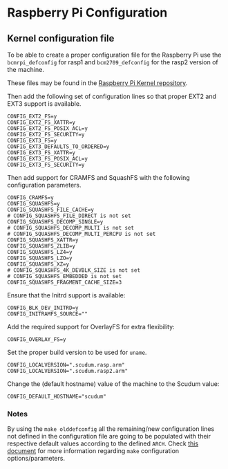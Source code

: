 # Raspberry Pi Configuration

## Kernel configuration file

To be able to create a proper configuration file for the Raspberry Pi use the `bcmrpi_defconfig` for rasp1 and
`bcm2709_defconfig` for the rasp2 version of the machine.

These files may be found in the [Raspberry Pi Kernel repository](https://github.com/raspberrypi/linux/tree/rpi-4.1.y/arch/arm/configs).

Then add the following set of configuration lines so that proper EXT2 and EXT3 support is available.

```
CONFIG_EXT2_FS=y
CONFIG_EXT2_FS_XATTR=y
CONFIG_EXT2_FS_POSIX_ACL=y
CONFIG_EXT2_FS_SECURITY=y
CONFIG_EXT3_FS=y
CONFIG_EXT3_DEFAULTS_TO_ORDERED=y
CONFIG_EXT3_FS_XATTR=y
CONFIG_EXT3_FS_POSIX_ACL=y
CONFIG_EXT3_FS_SECURITY=y
```

Then add support for CRAMFS and SquashFS with the following configuration parameters.

```
CONFIG_CRAMFS=y
CONFIG_SQUASHFS=y
CONFIG_SQUASHFS_FILE_CACHE=y
# CONFIG_SQUASHFS_FILE_DIRECT is not set
CONFIG_SQUASHFS_DECOMP_SINGLE=y
# CONFIG_SQUASHFS_DECOMP_MULTI is not set
# CONFIG_SQUASHFS_DECOMP_MULTI_PERCPU is not set
CONFIG_SQUASHFS_XATTR=y
CONFIG_SQUASHFS_ZLIB=y
CONFIG_SQUASHFS_LZ4=y
CONFIG_SQUASHFS_LZO=y
CONFIG_SQUASHFS_XZ=y
# CONFIG_SQUASHFS_4K_DEVBLK_SIZE is not set
# CONFIG_SQUASHFS_EMBEDDED is not set
CONFIG_SQUASHFS_FRAGMENT_CACHE_SIZE=3
```

Ensure that the Initrd support is available:

```
CONFIG_BLK_DEV_INITRD=y
CONFIG_INITRAMFS_SOURCE=""
```

Add the required support for OverlayFS for extra flexibility:

```
CONFIG_OVERLAY_FS=y
```

Set the proper build version to be used for `uname`.

```
CONFIG_LOCALVERSION=".scudum.rasp.arm"
CONFIG_LOCALVERSION=".scudum.rasp2.arm"
```

Change the (default hostname) value of the machine to the Scudum value:

```
CONFIG_DEFAULT_HOSTNAME="scudum"
```

### Notes

By using the `make olddefconfig` all the remaining/new configuration lines not defined in the configuration
file are going to be populated with their respective default values according to the defined `ARCH`.
Check [this document](https://www.kernel.org/doc/makehelp.txt) for more information regarding `make`
configuration options/parameters.
